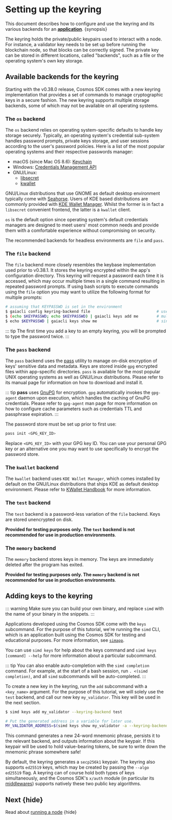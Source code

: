 <!--
order: 1
-->

# Setting up the keyring

This document describes how to configure and use the keyring and its various backends for an [**application**](../basics/app-anatomy.md). {synopsis}

The keyring holds the private/public keypairs used to interact with a node. For instance, a validator key needs to be set up before running the blockchain node, so that blocks can be correctly signed. The private key can be stored in different locations, called "backends", such as a file or the operating system's own key storage.

## Available backends for the keyring

Starting with the v0.38.0 release, Cosmos SDK comes with a new keyring implementation
that provides a set of commands to manage cryptographic keys in a secure fashion. The
new keyring supports multiple storage backends, some of which may not be available on
all operating systems.

### The `os` backend

The `os` backend relies on operating system-specific defaults to handle key storage
securely. Typically, an operating system's credential sub-system handles password prompts,
private keys storage, and user sessions according to the user's password policies. Here
is a list of the most popular operating systems and their respective passwords manager:

* macOS (since Mac OS 8.6): [Keychain](https://support.apple.com/en-gb/guide/keychain-access/welcome/mac)
* Windows: [Credentials Management API](https://docs.microsoft.com/en-us/windows/win32/secauthn/credentials-management)
* GNU/Linux:
    * [libsecret](https://gitlab.gnome.org/GNOME/libsecret)
    * [kwallet](https://api.kde.org/frameworks/kwallet/html/index.html)

GNU/Linux distributions that use GNOME as default desktop environment typically come with
[Seahorse](https://wiki.gnome.org/Apps/Seahorse). Users of KDE based distributions are
commonly provided with [KDE Wallet Manager](https://userbase.kde.org/KDE_Wallet_Manager).
Whilst the former is in fact a `libsecret` convenient frontend, the latter is a `kwallet`
client.

`os` is the default option since operating system's default credentials managers are
designed to meet users' most common needs and provide them with a comfortable
experience without compromising on security.

The recommended backends for headless environments are `file` and `pass`.

### The `file` backend

The `file` backend more closely resembles the keybase implementation used prior to
v0.38.1. It stores the keyring encrypted within the app's configuration directory. This
keyring will request a password each time it is accessed, which may occur multiple
times in a single command resulting in repeated password prompts. If using bash scripts
to execute commands using the `file` option you may want to utilize the following format
for multiple prompts:

```sh
# assuming that KEYPASSWD is set in the environment
$ gaiacli config keyring-backend file                             # use file backend
$ (echo $KEYPASSWD; echo $KEYPASSWD) | gaiacli keys add me        # multiple prompts
$ echo $KEYPASSWD | gaiacli keys show me                          # single prompt
```

::: tip
The first time you add a key to an empty keyring, you will be prompted to type the password twice.
:::

### The `pass` backend

The `pass` backend uses the [pass](https://www.passwordstore.org/) utility to manage on-disk
encryption of keys' sensitive data and metadata. Keys are stored inside `gpg` encrypted files
within app-specific directories. `pass` is available for the most popular UNIX
operating systems as well as GNU/Linux distributions. Please refer to its manual page for
information on how to download and install it.

::: tip
**pass** uses [GnuPG](https://gnupg.org/) for encryption. `gpg` automatically invokes the `gpg-agent`
daemon upon execution, which handles the caching of GnuPG credentials. Please refer to `gpg-agent`
man page for more information on how to configure cache parameters such as credentials TTL and
passphrase expiration.
:::

The password store must be set up prior to first use:

```sh
pass init <GPG_KEY_ID>
```

Replace `<GPG_KEY_ID>` with your GPG key ID. You can use your personal GPG key or an alternative
one you may want to use specifically to encrypt the password store.

### The `kwallet` backend

The `kwallet` backend uses `KDE Wallet Manager`, which comes installed by default on the
GNU/Linux distributions that ships KDE as default desktop environment. Please refer to
[KWallet Handbook](https://docs.kde.org/stable5/en/kdeutils/kwallet5/index.html) for more
information.

### The `test` backend

The `test` backend is a password-less variation of the `file` backend. Keys are stored
unencrypted on disk.

**Provided for testing purposes only. The `test` backend is not recommended for use in production environments**.

### The `memory` backend

The `memory` backend stores keys in memory. The keys are immediately deleted after the program has exited.

**Provided for testing purposes only. The `memory` backend is not recommended for use in production environments**.

## Adding keys to the keyring

::: warning
Make sure you can build your own binary, and replace `simd` with the name of your binary in the snippets.
:::

Applications developed using the Cosmos SDK come with the `keys` subcommand. For the purpose of this tutorial, we're running the `simd` CLI, which is an application built using the Cosmos SDK for testing and educational purposes. For more information, see [`simapp`](https://github.com/pointnetwork/cosmos-point-sdk/tree/main/simapp).

You can use `simd keys` for help about the keys command and `simd keys [command] --help` for more information about a particular subcommand.

::: tip
You can also enable auto-completion with the `simd completion` command. For example, at the start of a bash session, run `. <(simd completion)`, and all `simd` subcommands will be auto-completed.
:::

To create a new key in the keyring, run the `add` subcommand with a `<key_name>` argument. For the purpose of this tutorial, we will solely use the `test` backend, and call our new key `my_validator`. This key will be used in the next section.

```bash
$ simd keys add my_validator --keyring-backend test

# Put the generated address in a variable for later use.
MY_VALIDATOR_ADDRESS=$(simd keys show my_validator -a --keyring-backend test)
```

This command generates a new 24-word mnemonic phrase, persists it to the relevant backend, and outputs information about the keypair. If this keypair will be used to hold value-bearing tokens, be sure to write down the mnemonic phrase somewhere safe!

By default, the keyring generates a `secp256k1` keypair. The keyring also supports `ed25519` keys, which may be created by passing the `--algo ed25519` flag. A keyring can of course hold both types of keys simultaneously, and the Cosmos SDK's `x/auth` module (in particular its [middlewares](../core/baseapp.md#middleware)) supports natively these two public key algorithms.

## Next {hide}

Read about [running a node](./run-node.md) {hide}
